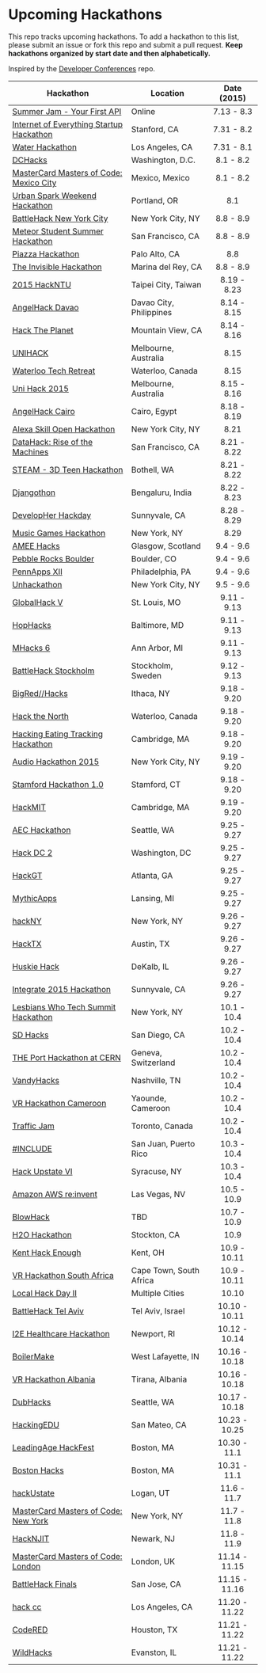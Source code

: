 Upcoming Hackathons
=====================

This repo tracks upcoming hackathons. To add a hackathon to this list, please submit an issue or fork this repo and submit a pull request. **Keep hackathons organized by start date and then alphabetically.**

Inspired by the [Developer Conferences](https://github.com/MurtzaM/Developer-Conferences) repo.

| Hackathon                                                | Location        | Date (2015)            |
| -------------------------------------------------------------- |-------------  | :---------------------:|
| [Summer Jam - Your First API](http://summerjam.challengepost.com/) | Online | 7.13 - 8.3 |
| [Internet of Everything Startup Hackathon](http://www.eventbrite.com/e/internet-of-everything-ioe-startup-hackathon-sf-bay-area-tickets-16745687803?aff=es2) | Stanford, CA | 7.31 - 8.2 |
| [Water Hackathon](http://www.eventbrite.com/e/water-hackathon-tickets-17348973246?aff=es2) | Los Angeles, CA | 7.31 - 8.1 |
| [DCHacks](http://www.dchacks.org/) | Washington, D.C. | 8.1 - 8.2 |
| [MasterCard Masters of Code: Mexico City](http://www.eventbrite.com/e/mastercard-masters-of-code-mexico-city-tickets-16639551346?aff=es2) | Mexico, Mexico | 8.1 - 8.2 |
| [Urban Spark Weekend Hackathon](http://www.eventbrite.com/e/urban-spark-weekend-hackathon-pdx-an-iurban-teen-event-tickets-17127992286?aff=es2) | Portland, OR | 8.1 |
| [BattleHack New York City](https://2015.battlehack.org/new_york_city) | New York City, NY | 8.8 - 8.9 |
| [Meteor Student Summer Hackathon](http://hackathon.meteor.com/) | San Francisco, CA | 8.8 - 8.9 |
| [Piazza Hackathon](http://www.eventbrite.com/e/piazza-hackathon-tickets-17331078723?aff=es2) | Palo Alto, CA | 8.8 |
| [The Invisible Hackathon](http://www.eventbrite.com/e/the-invisible-hackathon-ios-only-tickets-17663321470) | Marina del Rey, CA | 8.8 - 8.9 |
| [2015 HackNTU](http://www.accupass.com/event/register/1505141917107287993140) | Taipei City, Taiwan | 8.19 - 8.23 |
| [AngelHack Davao](http://angelhack.com/hackathon/davao-2015/) | Davao City, Philippines | 8.14 - 8.15 |
| [Hack The Planet](http://hacktheplanet.mlh.io/) | Mountain View, CA | 8.14 - 8.16 |
| [UNIHACK](http://unihack.net/) | Melbourne, Australia | 8.15 |
| [Waterloo Tech Retreat](http://techretreat.ca/) | Waterloo, Canada | 8.15 |
| [Uni Hack 2015](http://www.eventbrite.com.au/e/unihack-2015-tickets-16968061930) | Melbourne, Australia | 8.15 - 8.16 |
| [AngelHack Cairo](http://angelhack.com/hackathon/cairo-2015/)| Cairo, Egypt| 8.18 - 8.19 |
| [Alexa Skill Open Hackathon](http://aws.amazon.com/start-ups/loft/ny-loft/) | New York City, NY | 8.21 |
| [DataHack: Rise of the Machines](http://www.eventbrite.com/e/datahack-rise-of-the-machines-tickets-17801299165) | San Francisco, CA | 8.21 - 8.22 |
| [STEAM - 3D Teen Hackathon](http://www.eventbrite.com/e/steam-3d-teen-hackathon-2-day-pass-pitch-competition-tickets-17206146046?aff=es2) | Bothell, WA | 8.21 - 8.22 |
| [Djangothon](https://www.hackerearth.com/djangothon/) | Bengaluru, India | 8.22 - 8.23 |
| [DevelopHer Hackday](https://hackday.linkedin.com/content/hackday/en-us/developher) | Sunnyvale, CA | 8.28 - 8.29 |
| [Music Games Hackathon](http://www.eventbrite.com/e/music-games-hackathon-tickets-16168573639) | New York, NY | 8.29 |
| [AMEE Hacks](http://www.ameehacks.com/) | Glasgow, Scotland | 9.4 - 9.6 |
| [Pebble Rocks Boulder](http://pebblerocksboulder.com/) | Boulder, CO | 9.4 - 9.6 |
| [PennApps XII](http://2015f.pennapps.com/) | Philadelphia, PA | 9.4 - 9.6 |
| [Unhackathon](http://unhackathon.org/) | New York City, NY | 9.5 - 9.6 |
| [GlobalHack V](http://www.eventbrite.com/e/globalhack-v-tickets-17287634781) | St. Louis, MO | 9.11 - 9.13 |
| [HopHacks](https://hophacks.com/s15/) | Baltimore, MD | 9.11 - 9.13 |
| [MHacks 6](http://mhacks.org/) | Ann Arbor, MI | 9.11 - 9.13 |
| [BattleHack Stockholm](https://2015.battlehack.org/stockholm) | Stockholm, Sweden | 9.12 - 9.13 |
| [BigRed//Hacks](http://www.bigredhacks.com) | Ithaca, NY | 9.18 - 9.20 |
| [Hack the North](http://hackthenorth.com) | Waterloo, Canada | 9.18 - 9.20 |
| [Hacking Eating Tracking Hackathon](http://www.hackingeatingtracking.org/) | Cambridge, MA | 9.18 - 9.20 |
| [Audio Hackathon 2015](http://audiohackathon.com/) | New York City, NY | 9.19 - 9.20 | 
| [Stamford Hackathon 1.0](http://www.eventbrite.com/e/stamford-hackathon-10-tickets-16476307078?aff=es2) | Stamford, CT | 9.18 - 9.20 |
| [HackMIT](https://hackmit.org) | Cambridge, MA | 9.19 - 9.20 |
| [AEC Hackathon](http://www.meetup.com/Seattle-Hackathons/events/221871146/) | Seattle, WA | 9.25 - 9.27 |
| [Hack DC 2](http://www.hackdc.com/) | Washington, DC | 9.25 - 9.27 |
| [HackGT](http://hackgt.com/) | Atlanta, GA | 9.25 - 9.27 |
| [MythicApps](http://www.mythicapps.io/) | Lansing, MI | 9.25 - 9.27 |
| [hackNY](http://hackny.org/a/fall2015hackathon/) | New York, NY | 9.26 - 9.27 |
| [HackTX](http://hacktx.com/) | Austin, TX | 9.26 - 9.27 |
| [Huskie Hack](http://www.huskiehack.org/) | DeKalb, IL | 9.26 - 9.27 |
| [Integrate 2015 Hackathon](http://www.eventbrite.com/e/integrate-2015-hackathon-tickets-17091480077?aff=es2) | Sunnyvale, CA | 9.26 - 9.27 |
| [Lesbians Who Tech Summit Hackathon](http://www.eventbrite.com/e/lesbians-who-tech-and-allies-new-york-summit-tickets-16923662129?aff=es2) | New York, NY | 10.1 - 10.4 |
| [SD Hacks](http://sdhacks.io/) | San Diego, CA | 10.2 - 10.4 |
| [THE Port Hackathon at CERN](http://theport.ch/) | Geneva, Switzerland | 10.2 - 10.4 |
| [VandyHacks](http://www.vandyhacks.org/) | Nashville, TN | 10.2 - 10.4 |
| [VR Hackathon Cameroon](http://vrhackathon.com/cameroon.html) | Yaounde, Cameroon | 10.2 - 10.4 |
| [Traffic Jam](http://trafficjam.to/) | Toronto, Canada | 10.2 - 10.4 |
| [#INCLUDE <A-THON>](https://include-hackathon.herokuapp.com) | San Juan, Puerto Rico | 10.3 - 10.4 |
| [Hack Upstate VI](http://hackupstate.com/) | Syracuse, NY | 10.3 - 10.4 |
| [Amazon AWS re:invent](http://reinvent.awsevents.com/) | Las Vegas, NV | 10.5 - 10.9 |
| [BlowHack](https://www.eventbrite.co.uk/e/blowhack-tickets-16555279286?hc_location=ufi) | TBD | 10.7 - 10.9 |
| [H2O Hackathon](http://www.eventbrite.com/e/h2o-hackathon-tickets-15609669943?aff=es2) | Stockton, CA | 10.9 |
| [Kent Hack Enough](http://khe.io) | Kent, OH | 10.9 - 10.11 |
| [VR Hackathon South Africa](http://vrhackathon.com/south-africa.html) | Cape Town, South Africa | 10.9 - 10.11 |
| [Local Hack Day II](http://localhackday.mlh.io/) | Multiple Cities | 10.10 |
| [BattleHack Tel Aviv](https://2015.battlehack.org/tel_aviv) | Tel Aviv, Israel | 10.10 - 10.11 |
| [I2E Healthcare Hackathon](http://www.eventbrite.com/e/linguamatics-text-mining-summit-and-i2e-healthcare-hackathon-2015-tickets-16330157942?aff=es2) | Newport, RI | 10.12 - 10.14 |
| [BoilerMake](http://boilermake.org/) | West Lafayette, IN | 10.16 - 10.18 |
| [VR Hackathon Albania](http://vrhackathon.com/albania.html) | Tirana, Albania | 10.16 - 10.18 |
| [DubHacks](http://15f.dubhacks.co/) | Seattle, WA | 10.17 - 10.18 |
| [HackingEDU](http://hackingedu.co/) | San Mateo, CA | 10.23 - 10.25 |
| [LeadingAge HackFest](http://www.eventbrite.com/e/2015-leadingage-hackfest-hackathon-registration-11225376403?aff=es2) | Boston, MA | 10.30 - 11.1 |
| [Boston Hacks](https://bostonhacks.io/) | Boston, MA | 10.31 - 11.1 |
| [hackUstate](http://hackustate.org/) | Logan, UT | 11.6 - 11.7 |
| [MasterCard Masters of Code: New York](http://www.eventbrite.com/e/mastercard-masters-of-code-new-york-tickets-14977044744?aff=es2) | New York, NY | 11.7 - 11.8 |
| [HackNJIT](http://hacknjit.org/) | Newark, NJ | 11.8 - 11.9 |
| [MasterCard Masters of Code: London](http://www.eventbrite.com/e/mastercard-masters-of-code-london-tickets-14977046750?aff=es2) | London, UK | 11.14 - 11.15 |
| [BattleHack Finals](https://2014.battlehack.org/finals) | San Jose, CA | 11.15 - 11.16 |
| [hack cc](http://www.hackcc.org/) | Los Angeles, CA | 11.20 - 11.22 |
| [CodeRED](http://uhcode.red/) | Houston, TX | 11.21 - 11.22 |
| [WildHacks](http://wildhacks.org/) | Evanston, IL | 11.21 - 11.22 |
